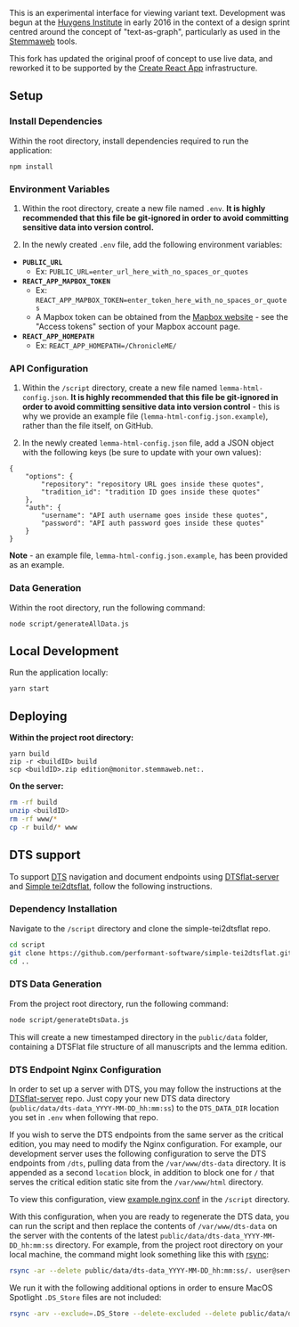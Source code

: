 This is an experimental interface for viewing variant text. Development was begun at the [Huygens Institute](http://huygens.knaw.nl/) in early 2016 in the context of a design sprint centred around the concept of "text-as-graph", particularly as used in the [Stemmaweb](https://stemmaweb.net/) tools.

This fork has updated the original proof of concept to use live data, and reworked it to be supported by the [Create React App](https://github.com/facebook/create-react-app) infrastructure.

## Setup

### Install Dependencies

Within the root directory, install dependencies required to run the application:  
```
npm install
```

### Environment Variables
1. Within the root directory, create a new file named `.env`. **It is highly recommended that this file be git-ignored in order to avoid committing sensitive data into version control.**

2. In the newly created `.env` file, add the following environment variables:
* **`PUBLIC_URL`**
  * Ex: `PUBLIC_URL=enter_url_here_with_no_spaces_or_quotes`
* **`REACT_APP_MAPBOX_TOKEN`**
  * Ex: `REACT_APP_MAPBOX_TOKEN=enter_token_here_with_no_spaces_or_quotes`
  * A Mapbox token can be obtained from the [Mapbox website](www.mapbox.com) - see the "Access tokens" section of your Mapbox account page.
* **`REACT_APP_HOMEPATH`**
  * Ex: `REACT_APP_HOMEPATH=/ChronicleME/`


### API Configuration
1. Within the `/script` directory, create a new file named `lemma-html-config.json`.  **It is highly recommended that this file be git-ignored in order to avoid committing sensitive data into version control** - this is why we provide an example file (`lemma-html-config.json.example`), rather than the file itself, on GitHub.

2. In the newly created `lemma-html-config.json` file, add a JSON object with the following keys (be sure to update with your own values):

```
{
    "options": {
        "repository": "repository URL goes inside these quotes",
        "tradition_id": "tradition ID goes inside these quotes"
    },
    "auth": {
        "username": "API auth username goes inside these quotes",
        "password": "API auth password goes inside these quotes"
    }
}
```

**Note** - an example file, `lemma-html-config.json.example`, has been provided as an example.


### Data Generation

Within the root directory, run the following command:

```
node script/generateAllData.js
```

## Local Development
Run the application locally:

```
yarn start
```

## Deploying
**Within the project root directory:**
```
yarn build   
zip -r <buildID> build
scp <buildID>.zip edition@monitor.stemmaweb.net:.
```

**On the server:**  
```sh
rm -rf build
unzip <buildID>
rm -rf www/*
cp -r build/* www
```

## DTS support
To support [DTS](https://distributed-text-services.github.io/specifications/) navigation and document endpoints using [DTSflat-server](https://github.com/robcast/dtsflat-server) and [Simple tei2dtsflat](https://github.com/robcast/simple-tei2dtsflat), follow the following instructions.

### Dependency Installation
Navigate to the `/script` directory and clone the simple-tei2dtsflat repo.

```sh
cd script
git clone https://github.com/performant-software/simple-tei2dtsflat.git
cd ..
```

### DTS Data Generation
From the project root directory, run the following command:

```sh
node script/generateDtsData.js
```

This will create a new timestamped directory in the `public/data` folder, containing a DTSFlat file structure of all manuscripts and the lemma edition.

### DTS Endpoint Nginx Configuration

In order to set up a server with DTS, you may follow the instructions at the [DTSflat-server](https://github.com/robcast/dtsflat-server) repo. Just copy your new DTS data directory (`public/data/dts-data_YYYY-MM-DD_hh:mm:ss`) to the `DTS_DATA_DIR` location you set in `.env` when following that repo.

If you wish to serve the DTS endpoints from the same server as the critical edition, you may need to modify the Nginx configuration. For example, our development server uses the following configuration to serve the DTS endpoints from `/dts`, pulling data from the `/var/www/dts-data` directory. It is appended as a second `location` block, in addition to block one for `/` that serves the critical edition static site from the `/var/www/html` directory.

To view this configuration, view [example.nginx.conf](script/example.nginx.conf) in the `/script` directory.

With this configuration, when you are ready to regenerate the DTS data, you can run the script and then replace the contents of `/var/www/dts-data` on the server with the contents of the latest `public/data/dts-data_YYYY-MM-DD_hh:mm:ss` directory. For example, from the project root directory on your local machine, the command might look something like this with [rsync](https://www.digitalocean.com/community/tutorials/how-to-use-rsync-to-sync-local-and-remote-directories):

```sh
rsync -ar --delete public/data/dts-data_YYYY-MM-DD_hh:mm:ss/. user@server:/var/www/dts-data
```

We run it with the following additional options in order to ensure MacOS Spotlight `.DS_Store` files are not included:

```sh
rsync -arv --exclude=.DS_Store --delete-excluded --delete public/data/dts-data_YYYY-MM-DD_hh:mm:ss/. user@server:/var/www/dts-data
```
